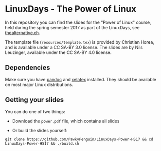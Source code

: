 # LinuxDays - The Power of Linux

In this repository you can find the slides for the "Power of Linux" course, held during the spring semester 2017 as part of the LinuxDays, see [thealternative.ch](www.thealternative.ch).

The template file (`resources/template.tex`) is provided by Christian Horea, and is available under a CC SA-BY 3.0 license.
The slides are by Nils Leuzinger, available under the CC SA-BY 4.0 license.

## Dependencies
Make sure you have [pandoc](https://www.pandoc.org) and [xelatex](https://www.sharelatex.com/learn/XeLaTeX) installed. They should be available on most major Linux distributions.

## Getting your slides
You can do one of two things:

* Download the `power.pdf` file, which contains all slides

* Or build the slides yourself:

`git clone https://github.com/PawkyPenguin/LinuxDays-Power-HS17 && cd LinuxDays-Power-HS17 && ./build.sh`
